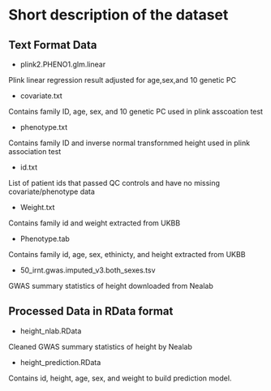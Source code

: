 # Short description of the dataset

## Text Format Data

* plink2.PHENO1.glm.linear

Plink linear regression result adjusted for age,sex,and 10 genetic PC

* covariate.txt

Contains family ID, age, sex, and 10 genetic PC used in plink asscoation test

* phenotype.txt

Contains family ID and inverse normal transfornmed height used in plink association test

* id.txt


List of patient ids that passed QC controls and have no missing covariate/phenotype data

* Weight.txt

Contains family id and weight extracted from UKBB

* Phenotype.tab

Contains family id, age, sex, ethinicty, and height extracted from UKBB

* 50_irnt.gwas.imputed_v3.both_sexes.tsv

GWAS summary statistics of height downloaded from Nealab

## Processed Data in RData format

* height_nlab.RData

Cleaned GWAS summary statistics of height by Nealab

* height_prediction.RData

Contains id, height, age, sex, and weight to build prediction model.
